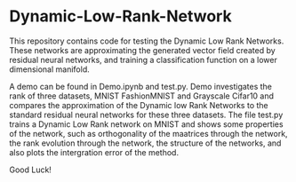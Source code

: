 # Dynamic-Low-Rank-Network

This repository contains code for testing the Dynamic Low Rank Networks. 
These networks are approximating the generated vector field created by residual neural networks, and training a 
classification function on a lower dimensional manifold. 

A demo can be found in Demo.ipynb and test.py. Demo investigates the rank of three datasets, MNIST FashionMNIST and
Grayscale Cifar10 and compares the approximation of the Dynamic low Rank Networks to the standard residual neural networks
for these three datasets. The file test.py trains a Dynamic Low Rank network on MNIST and shows some properties of the network,
such as orthogonality of the maatrices through the network, the rank evolution through the network, the structure of the networks,
and also plots the intergration error of the method. 

Good Luck! 